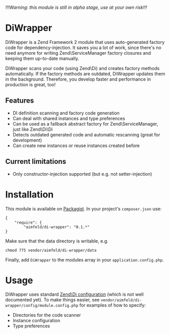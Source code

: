 _!!!Warning: this module is still in alpha stage, use at your own risk!!!_

# DiWrapper

DiWrapper is a Zend Framework 2 module that uses auto-generated factory code for dependency-injection. 
It saves you a lot of work, since there's no need anymore for writing Zend\ServiceManager factory closures 
and keeping them up-to-date manually.

DiWrapper scans your code (using Zend\Di) and creates factory methods automatically. If the factory methods are outdated, DiWrapper
updates them in the background. Therefore, you develop faster and performance in production is great, too!

## Features

- DI definition scanning and factory code generation
- Can deal with shared instances and type preferences
- Can be used as a fallback abstract factory for Zend\ServiceManager, just like Zend\Di\Di
- Detects outdated generated code and automatic rescanning (great for development)
- Can create new instances or reuse instances created before

## Current limitations

- Only constructor-injection supported (but e.g. not setter-injection)

# Installation

This module is available on [Packagist](https://packagist.org/packages/aimfeld/di-wrapper).
In your project's `composer.json` use:

    {   
        "require": {
            "aimfeld/di-wrapper": "0.1.*"
    }
    
Make sure that the data directory is writable, e.g.

    chmod 775 vendor/aimfeld/di-wrapper/data
    
Finally, add `DiWrapper` to the modules array in your `application.config.php`.

# Usage

DiWrapper uses standard [Zend\Di configuration](http://framework.zend.com/manual/2.1/en/modules/zend.di.configuration.html)
(which is not well documented yet). To make things easier, see `vendor/aimfeld/di-wrapper/config/module.config.php` for 
examples of how to specify:

- Directories for the code scanner
- Instance configuration
- Type preferences
